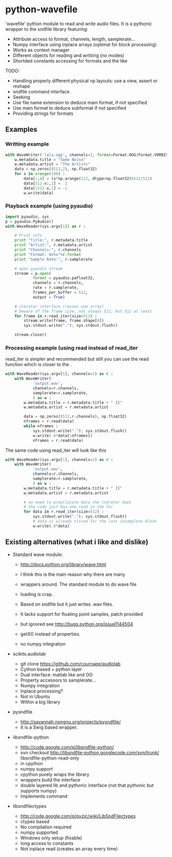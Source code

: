 python-wavefile
===============

'wavefile' python module to read and write audio files.
It is a pythonic wrapper to the sndfile library featuring:
* Attribute access to format, channels, length, samplerate...
* Numpy interface using inplace arrays (optimal for block processing)
* Works as context manager
* Different objects for reading and writting (no modes)
* Shortded constants accessing for formats and the like

TODO:
* Handling properly different physical np layouts: use a view, assert or reshape
* sndfile command interface
* Seeking
* Use file name extension to deduce main format, if not specified
* Use main format to deduce subformat if not specified
* Providing strings for formats

Examples
--------

### Writting example
```python
with WaveWriter('lala.ogg', channels=2, format=Format.OGG|Format.VORBIS) as w :
	w.metadata.title = "Some Noise"
	w.metadata.artist = "The Artists"
	data = np.zeros((512,2), np.float32)
	for x in xrange(100) :
		data[:,0] = (x*np.arange(512, dtype=np.float32)%512/512)
		data[512-x:,1] =  1
		data[:512-x,1] = -1
		w.write(data)
```

### Playback example (using pyaudio)
```python
import pyaudio, sys
p = pyaudio.PyAudio()
with WaveReader(sys.argv[1]) as r :

	# Print info
	print "Title:", r.metadata.title
	print "Artist:", r.metadata.artist
	print "Channels:", r.channels
	print "Format: 0x%x"%r.format
	print "Sample Rate:", r.samplerate

	# open pyaudio stream
	stream = p.open(
			format = pyaudio.paFloat32,
			channels = r.channels,
			rate = r.samplerate,
			frames_per_buffer = 512,
			output = True)

	# iterator interface (reuses one array)
	# beware of the frame size, not always 512, but 512 at least
	for frame in r.read_iter(size=512) :
		stream.write(frame, frame.shape[0])
		sys.stdout.write("."); sys.stdout.flush()

	stream.close()
```

### Processing example (using read instead of read_iter

read_iter is simpler and recommended but still you can use
the read function which is closer to the .

```python
with WaveReader(sys.argv[1], channels=2) as r :
	with WaveWriter(
			'output.wav',
			channels=r.channels,
			samplerate=r.samplerate,
			) as w :
		w.metadata.title = r.metadata.title + " II"
		w.metadata.artist = r.metadata.artist

		data = np.zeros((512,r.channels), np.float32)
		nframes = r.read(data)
		while nframes :
			sys.stdout.write("."); sys.stdout.flush()
			w.write(.8*data[:nframes])
			nframes = r.read(data)
```
The same code using read_iter will look like this

```python
with WaveReader(sys.argv[1], channels=2) as r :
	with WaveWriter(
			'output.wav',
			channels=r.channels,
			samplerate=r.samplerate,
			) as w :
		w.metadata.title = r.metadata.title + " II"
		w.metadata.artist = r.metadata.artist

		# no need to preallocate data the iterator does
		# the code just has one read in the for
		for data in r.read_iter(size=512) :
			sys.stdout.write("."); sys.stdout.flush()
			# data is already sliced for the last incomplete block
			w.write(.8*data)
```


Existing alternatives (what i like and dislike)
-----------------------------------------------

- Standard wave module:
	- http://docs.python.org/library/wave.html
	- I think this is the main reason why there are many
	- wrappers around. The standard module to do wave file
	- loading is crap.

	- Based on sndfile but it just writes .wav files.
	- It lacks support for floating point samples, patch provided
	- but ignored see http://bugs.python.org/issue1144504
	- getX() instead of properties.
	- no numpy integration

- scikits.audiolab
	- git clone https://github.com/cournape/audiolab
	- Cython based + python layer
	- Dual interface: matlab like and OO
	- Property accessors to samplerate...
	- Numpy integration
	- Inplace processing?
	- Not in Ubuntu
	- Within a big library

- pysndfile
	- http://savannah.nongnu.org/projects/pysndfile/
	- It is a Swig based wrapper.

- libsndfile-python
	- http://code.google.com/p/libsndfile-python/
	- svn checkout http://libsndfile-python.googlecode.com/svn/trunk/ libsndfile-python-read-only
	- in cpython
	- numpy support
	- cpython purely wraps the library
	- wrappers build the interface
	- double layered lib and pythonic interface (not that pythonic but supports numpy)
	- Implements command

- libsndfilectypes
	- http://code.google.com/p/pyzic/wiki/LibSndFilectypes
	- ctypes based
	- No compilation required
	- numpy supported
	- Windows only setup (fixable)
	- long access to constants
	- Not inplace read (creates an array every time)




